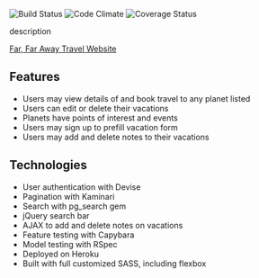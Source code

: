 ![Build Status](https://codeship.com/projects/05bb0590-e6f3-0133-62b9-6ea7bbd69fb3/status?branch=master)
![Code Climate](https://codeclimate.com/github/mia-gaulin/far-far-away.png)
![Coverage Status](https://coveralls.io/repos/mia-gaulin/far-far-away/badge.png)

description

[Far, Far Away Travel Website](https://farfarawaytravel.herokuapp.com/)

## Features
* Users may view details of and book travel to any planet listed
* Users can edit or delete their vacations
* Planets have points of interest and events
* Users may sign up to prefill vacation form
* Users may add and delete notes to their vacations

## Technologies
* User authentication with Devise
* Pagination with Kaminari
* Search with pg_search gem
* jQuery search bar
* AJAX to add and delete notes on vacations
* Feature testing with Capybara
* Model testing with RSpec
* Deployed on Heroku
* Built with full customized SASS, including flexbox
